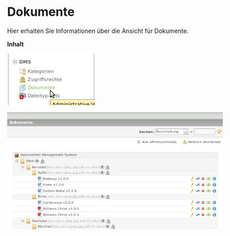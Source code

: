 # Dokumente

Hier erhalten Sie Informationen über die Ansicht für Dokumente.

**Inhalt**
<!-- toc -->


![screenshot_dms_documents.png](/manual/de/admin/views/screenshot_dms_documents.png)

![screenshot_backend_documents_listing.png](/manual/de/admin/views/screenshot_backend_documents_listing.png)
